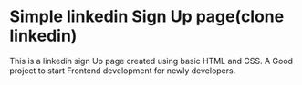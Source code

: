 # Simple linkedin Sign Up page(clone linkedin)
This is a linkedin sign Up page created using basic HTML and CSS. 
 A Good project to start Frontend development for newly developers.
 
